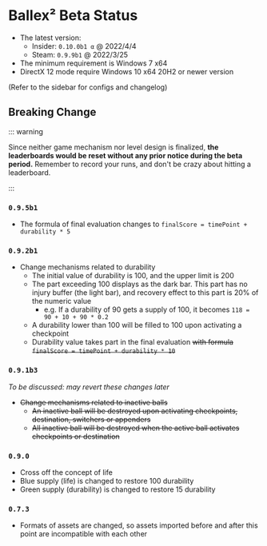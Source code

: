 # Ballex² Beta Status

- The latest version:
  - Insider: `0.10.0b1 α` @ 2022/4/4
  - Steam: `0.9.9b1` @ 2022/3/25
- The minimum requirement is Windows 7 x64
- DirectX 12 mode require Windows 10 x64 20H2 or newer version

(Refer to the sidebar for configs and changelog)

## Breaking Change

::: warning

Since neither game mechanism nor level design is finalized, **the leaderboards would be reset without any prior notice during the beta period.** Remember to record your runs, and don't be crazy about hitting a leaderboard.

:::

### `0.9.5b1`

- The formula of final evaluation changes to `finalScore = timePoint + durability * 5`

### `0.9.2b1`

- Change mechanisms related to durability
  - The initial value of durability is 100, and the upper limit is 200
  - The part exceeding 100 displays as the dark bar. This part has no injury buffer (the light bar), and recovery effect to this part is 20% of the numeric value
    - e.g. If a durability of 90 gets a supply of 100, it becomes `118 = 90 + 10 + 90 * 0.2`
  - A durability lower than 100 will be filled to 100 upon activating a checkpoint
  - Durability value takes part in the final evaluation ~~with formula `finalScore = timePoint + durability * 10`~~

### `0.9.1b3`

_To be discussed: may revert these changes later_

- ~~Change mechanisms related to inactive balls~~
  - ~~An inactive ball will be destroyed upon activating checkpoints, destination, switchers or appenders~~
  - ~~All inactive ball will be destroyed when the active ball activates checkpoints or destination~~

### `0.9.0`

- Cross off the concept of life
- Blue supply (life) is changed to restore 100 durability
- Green supply (durability) is changed to restore 15 durability

### `0.7.3`

- Formats of assets are changed, so assets imported before and after this point are incompatible with each other
